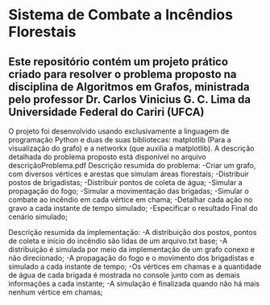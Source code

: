 # Sistema de Combate a Incêndios Florestais

## Este repositório contém um projeto prático criado para resolver o problema proposto na disciplina de Algoritmos em Grafos, ministrada pelo professor Dr. Carlos Vinicius G. C. Lima da Universidade Federal do Cariri (UFCA)

O projeto foi desenvolvido usando exclusivamente a linguagem de programação Python e duas de suas bibliotecas: matplotlib (Para a visualização do grafo) e a networkx (que auxilia a matplotlib).
A descrição detalhada do problema proposto está disponível no arquivo descriçãoProblema.pdf
Descrição resumida do problema:
-Criar um grafo, com diversos vértices e arestas que simulam áreas florestais;
-Distribuir postos de brigadistas;
-Distribuir pontos de coleta de água;
-Simular a propagação do fogo;
-Simular a movimentação das brigadas;
-Simular o combate ao incêndio em cada vértice em chama;
-Detalhar cada ação no gravo a cada instante de tempo simulado;
-Especificar o resultado Final do cenário simulado;

Descrição resumida da implementação:
-A distribuição dos postos, pontos de coleta e início do incêndio são lidas de um arquivo.txt base;
-A distribuição é simulada por meio da implementação de um grafo conexo e não direcionado;
-A propagação do fogo e o movimento dos brigadistas e simulado a cada instante de tempo;
-Os vértices em chamas e a quantidade de água de cada brigada é mostrada no console junto com as demais informações a cada instante;
-A simulação é finalizada quando não há mais nenhum vértice em chamas;
